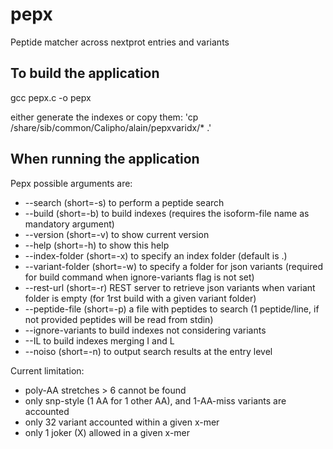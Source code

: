 pepx
====

Peptide matcher across nextprot entries and variants

## To build the application

gcc pepx.c -o pepx

either generate the indexes or copy them: 'cp /share/sib/common/Calipho/alain/pepxvaridx/* .'

## When running the application

Pepx possible arguments are:

- --search (short=-s) to perform a peptide search
- --build (short=-b) to build indexes (requires the isoform-file name as mandatory argument)
- --version (short=-v) to show current version
- --help (short=-h) to show this help
- --index-folder (short=-x) to specify an index folder (default is .)
- --variant-folder (short=-w) to specify a folder for json variants (required for build command when ignore-variants flag is not set)
- --rest-url (short=-r) REST server to retrieve json variants when variant folder is empty (for 1rst build with a given variant folder)
- --peptide-file (short=-p) a file with peptides to search (1 peptide/line, if not provided peptides will be read from stdin)
- --ignore-variants to build indexes not considering variants
- --IL to build indexes merging I and L
- --noiso (short=-n) to output search results at the entry level

Current limitation:

- poly-AA stretches > 6 cannot be found
- only snp-style (1 AA for 1 other AA), and 1-AA-miss variants are accounted
- only 32 variant accounted within a given x-mer
- only 1 joker (X) allowed in a given x-mer

